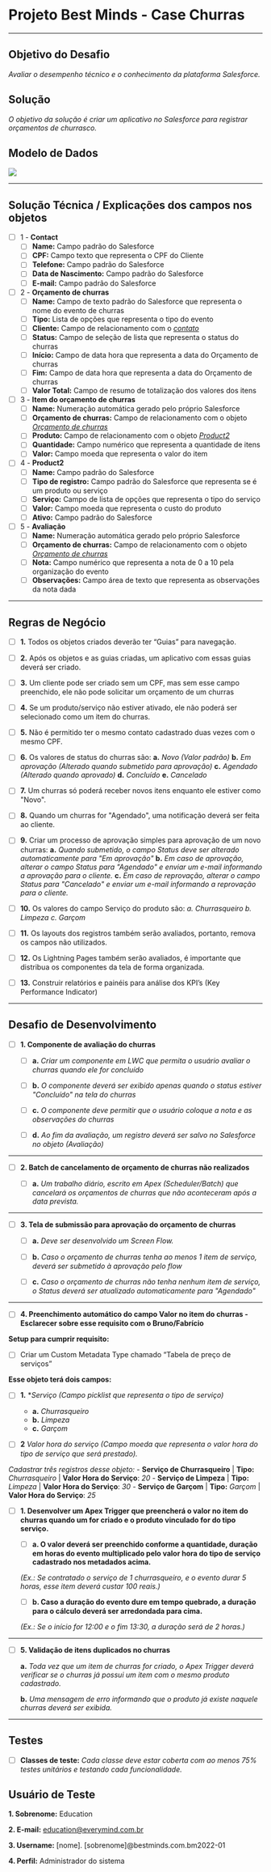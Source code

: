 # Projeto Best Minds - Case Churras
---
## Objetivo do Desafio
*Avaliar o desempenho técnico e o conhecimento da plataforma Salesforce.*

## Solução
*O objetivo da solução é criar um aplicativo no Salesforce para registrar orçamentos de churrasco.*

## Modelo de Dados

<img src="./assets/ModeloDeDados.png" />

---

## Solução Técnica / Explicações dos campos nos objetos

- [ ] 1 - **Contact** <a name="Contact"></a>
    - [ ] **Name:** Campo padrão do Salesforce
    - [ ] **CPF:** Campo texto que representa o CPF do Cliente
    - [ ] **Telefone:** Campo padrão do Salesforce
    - [ ] **Data de Nascimento:** Campo padrão do Salesforce
    - [ ] **E-mail:** Campo padrão do Salesforce

- [ ] 2 - **Orçamento de churras** <a name="OrcamentoChurras"></a>
    - [ ] **Name:** Campo de texto padrão do Salesforce que representa o nome do evento de churras
    - [ ] **Tipo:** Lista de opções que representa o tipo do evento
    - [ ] **Cliente:** Campo de relacionamento com o *[contato](#Contact)*
    - [ ] **Status:** Campo de seleção de lista que representa o status do churras
    - [ ] **Início:** Campo de data hora que representa a data do Orçamento de churras
    - [ ] **Fim:** Campo de data hora que representa a data do Orçamento de churras
    - [ ] **Valor Total:** Campo de resumo de totalização dos valores dos itens

- [ ] 3 - **Item do orçamento de churras**
    - [ ] **Name:** Numeração automática gerado pelo próprio Salesforce
    - [ ] **Orçamento de churras:** Campo de relacionamento com o objeto *[Orçamento de churras](#OrcamentoChurras)* 
    - [ ] **Produto:** Campo de relacionamento com o objeto *[Product2](#Product2)*
    - [ ] **Quantidade:** Campo numérico que representa a quantidade de itens
    - [ ] **Valor:** Campo moeda que representa o valor do item

- [ ] 4 - **Product2**<a name="Product2"></a>
    - [ ] **Name:** Campo padrão do Salesforce
    - [ ] **Tipo de registro:** Campo padrão do Salesforce que representa se é um produto ou serviço
    - [ ] **Serviço:** Campo de lista de opções que representa o tipo do serviço
    - [ ] **Valor:** Campo moeda que representa o custo do produto
    - [ ] **Ativo:** Campo padrão do Salesforce

- [ ] 5 - **Avaliação**
    - [ ] **Name:** Numeração automática gerado pelo próprio Salesforce
    - [ ] **Orçamento de churras:** Campo de relacionamento com o objeto *[Orçamento de churras](#OrcamentoChurras)*
    - [ ] **Nota:** Campo numérico que representa a nota de 0 a 10 pela organização do evento
    - [ ] **Observações:** Campo área de texto que representa as observações da nota dada

---

## Regras de Negócio

- [ ] **1.** Todos os objetos criados deverão ter “Guias” para navegação.

- [ ] **2.** Após os objetos e as guias criadas, um aplicativo com essas guias deverá ser criado.

- [ ] **3.** Um cliente pode ser criado sem um CPF, mas sem esse campo preenchido, ele não pode
solicitar um orçamento de um churras

- [ ] **4.** Se um produto/serviço não estiver ativado, ele não poderá ser selecionado como um item do
churras.
- [ ] **5.** Não é permitido ter o mesmo contato cadastrado duas vezes com o mesmo CPF.

- [ ] **6.** Os valores de status do churras são:
        **a.** *Novo (Valor padrão)*
        **b.** *Em aprovação (Alterado quando submetido para aprovação)*
        **c.** *Agendado (Alterado quando aprovado)*
        **d.** *Concluído*
        **e.** *Cancelado*

- [ ] **7.** Um churras só poderá receber novos itens enquanto ele estiver como "Novo".

- [ ] **8.** Quando um churras for "Agendado", uma notificação deverá ser feita ao cliente.

- [ ] **9.** Criar um processo de aprovação simples para aprovação de um novo churras:
        **a.** *Quando submetido, o campo Status deve ser alterado automaticamente para "Em aprovação"*
        **b.** *Em caso de aprovação, alterar o campo Status para "Agendado" e enviar um e-mail informando a aprovação para o cliente.*
        **c.** *Em caso de reprovação, alterar o campo Status para "Cancelado" e enviar um e-mail informando a reprovação para o cliente.*

- [ ] **10.** Os valores do campo Serviço do produto são:
        *a. Churrasqueiro*
        *b. Limpeza*
        *c. Garçom*

- [ ] **11.** Os layouts dos registros também serão avaliados, portanto, remova os campos não
utilizados.

- [ ] **12.** Os Lightning Pages também serão avaliados, é importante que distribua os componentes da
tela de forma organizada.

- [ ] **13.** Construir relatórios e painéis para análise dos KPI’s (Key Performance Indicator)

---

## Desafio de Desenvolvimento

- [ ] **1. Componente de avaliação do churras**

    - [ ] **a.** *Criar um componente em LWC que permita o usuário avaliar o churras quando ele for concluído*

    - [ ] **b.** *O componente deverá ser exibido apenas quando o status estiver "Concluído" na tela do churras*

    - [ ] **c.** *O componente deve permitir que o usuário coloque a nota e as observações do churras*

    - [ ] **d.** *Ao fim da avaliação, um registro deverá ser salvo no Salesforce no objeto (Avaliação)*

---

- [ ] **2. Batch de cancelamento de orçamento de churras não realizados**

    - [ ] **a.** *Um trabalho diário, escrito em Apex (Scheduler/Batch) que cancelará os orçamentos de churras que não aconteceram após a data prevista.*

---
    
- [ ] **3. Tela de submissão para aprovação do orçamento de churras**

    - [ ] **a.** *Deve ser desenvolvido um Screen Flow.*

    - [ ] **b.** *Caso o orçamento de churras tenha ao menos 1 item de serviço, deverá ser submetido à aprovação pelo flow*

    - [ ] **c.** *Caso o orçamento de churras não tenha nenhum item de serviço, o Status deverá ser atualizado automaticamente para "Agendado"*

---

- [ ] **4. Preenchimento automático do campo Valor no item do churras - Esclarecer sobre esse requisito com o Bruno/Fabrício** 

**Setup para cumprir requisito:**

- [ ]  Criar um Custom Metadata Type chamado “Tabela de preço de serviços”

**Esse objeto terá dois campos:**

- [ ] **1.** **Serviço (Campo picklist que representa o tipo de serviço)*
    - **a.** *Churrasqueiro*
    - **b.** *Limpeza*
    - **c.** *Garçom*

- [ ] **2** *Valor hora do serviço (Campo moeda que representa o valor hora do tipo de serviço que será prestado).*

*Cadastrar três registros desse objeto:*
    - **Serviço de Churrasqueiro** | **Tipo:** *Churrasqueiro* | **Valor Hora do Serviço**: *20*
    - **Serviço de Limpeza** | **Tipo:** *Limpeza* | **Valor Hora do Serviço**: *30*
    - **Serviço de Garçom** | **Tipo:** *Garçom* | **Valor Hora do Serviço**: *25*

- [ ] **1. Desenvolver um Apex Trigger que preencherá o valor no item do churras quando um for criado e o produto vinculado for do tipo serviço.**

    - [ ] **a. O valor deverá ser preenchido conforme a quantidade, duração em horas do evento multiplicado pelo valor hora do tipo de serviço cadastrado nos metadados acima.**

    *(Ex.: Se contratado o serviço de 1 churrasqueiro, e o evento durar 5 horas, esse item deverá custar 100 reais.)*

    - [ ] **b. Caso a duração do evento dure em tempo quebrado, a duração para o cálculo deverá ser arredondada para cima.**

    *(Ex.: Se o início for 12:00 e o fim 13:30, a duração será de 2 horas.)*

---

- [ ] **5. Validação de itens duplicados no churras**

    **a.** *Toda vez que um item de churras for criado, o Apex Trigger deverá verificar se o churras já possui um item com o mesmo produto cadastrado.*

    **b.** *Uma mensagem de erro informando que o produto já existe naquele churras deverá ser exibida.*

---

## Testes

- [ ] **Classes de teste:** *Cada classe deve estar coberta com ao menos 75% testes unitários e testando cada funcionalidade.*

## Usuário de Teste

**1. Sobrenome:** Education

**2. E-mail:** education@everymind.com.br

**3. Username:** [nome]. [sobrenome]@bestminds.com.bm2022-01

**4. Perfil:** Administrador do sistema




